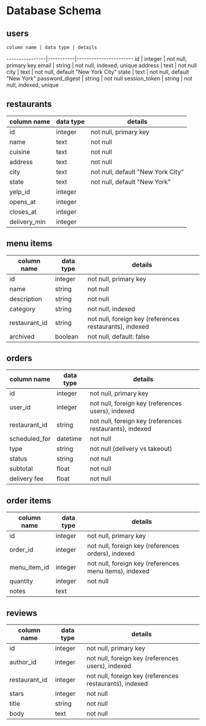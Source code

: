 # Database Schema

## users
    column name | data type | details
----------------|-----------|-----------------------
id              | integer   | not null, primary key
email           | string    | not null, indexed, unique
address         | text      | not null
city            | text      | not null, default "New York City"
state           | text      | not null, default "New York"
password_digest | string    | not null
session_token   | string    | not null, indexed, unique

## restaurants
   column name | data type | details
---------------|-----------|-----------------------
id             | integer   | not null, primary key
name           | text      | not null
cuisine        | text      | not null
address        | text      | not null
city           | text      | not null, default "New York City"
state          | text      | not null, default "New York"
yelp_id        | integer   |
opens_at       | integer   |
closes_at      | integer   |
delivery_min   | integer   |

## menu items
   column name | data type | details
---------------|-----------|-----------------------
id             | integer   | not null, primary key
name           | string    | not null
description    | string    | not null
category       | string    | not null, indexed
restaurant_id  | string    | not null, foreign key (references restaurants), indexed
archived       | boolean   | not null, default: false

## orders
   column name | data type | details
---------------|-----------|-----------------------
id             | integer   | not null, primary key
user_id        | integer   | not null, foreign key (references users), indexed
restaurant_id  | string    | not null, foreign key (references restaurants), indexed
scheduled_for  | datetime  | not null
type           | string    | not null (delivery vs takeout)
status         | string    | not null
subtotal       | float     | not null
delivery fee   | float     | not null

## order items
   column name | data type | details
---------------|-----------|-----------------------
id             | integer   | not null, primary key
order_id       | integer   | not null, foreign key (references orders), indexed
menu_item_id   | integer   | not null, foreign key (references menu items), indexed
quantity       | integer   | not null
notes          | text      |

## reviews
   column name | data type | details
---------------|-----------|-----------------------
id             | integer   | not null, primary key
author_id      | integer   | not null, foreign key (references users), indexed
restaurant_id  | integer   | not null, foreign key (references restaurants), indexed
stars          | integer   | not null
title          | string    | not null
body           | text      | not null
